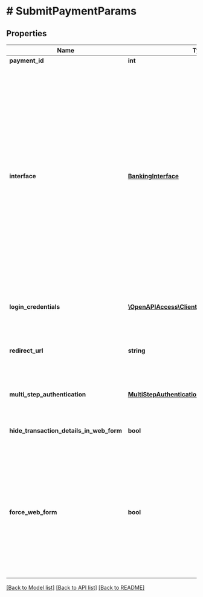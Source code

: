 # # SubmitPaymentParams

## Properties

Name | Type | Description | Notes
------------ | ------------- | ------------- | -------------
**payment_id** | **int** | Payment identifier |
**interface** | [**BankingInterface**](BankingInterface.md) | &lt;strong&gt;Type:&lt;/strong&gt; BankingInterface&lt;br/&gt; Bank interface. Possible values:&lt;br&gt;&lt;br&gt;&amp;bull; &lt;code&gt;FINTS_SERVER&lt;/code&gt; - means that finAPI will execute the payment via the bank&#39;s FinTS interface.&lt;br&gt;&amp;bull; &lt;code&gt;WEB_SCRAPER&lt;/code&gt; - means that finAPI will parse data from the bank&#39;s online banking website.&lt;br&gt;&amp;bull; &lt;code&gt;XS2A&lt;/code&gt; - means that finAPI will execute the payment via the bank&#39;s XS2A interface.Please note that XS2A doesn&#39;t support direct debits yet. &lt;br/&gt;To determine what interface(s) you can choose to submit a payment, please refer to the field AccountInterface.capabilities of the account that is related to the payment, or if this is a standalone payment without a related account imported in finAPI, refer to the field BankInterface.isMoneyTransferSupported.&lt;br/&gt;For standalone money transfers (finAPI Payment product) in particular, we suggest to always use XS2A if supported, and only use FINTS_SERVER or WEB_SCRAPER as a fallback, because non-XS2A interfaces might require not just a single, but multiple authentications when submitting the payment.&lt;br/&gt; |
**login_credentials** | [**\OpenAPIAccess\Client\Model\LoginCredential[]**](LoginCredential.md) | &lt;strong&gt;Type:&lt;/strong&gt; LoginCredential&lt;br/&gt; Login credentials. May not be required when the credentials are stored in finAPI, or when the bank interface has no login credentials. | [optional]
**redirect_url** | **string** | Must only be passed when the used interface has the property REDIRECT_APPROACH and no web form flow is used. The user will be redirected to the given URL from the bank&#39;s website after having entered his credentials. | [optional]
**multi_step_authentication** | [**MultiStepAuthenticationCallback**](MultiStepAuthenticationCallback.md) | &lt;strong&gt;Type:&lt;/strong&gt; MultiStepAuthenticationCallback&lt;br/&gt; Container for multi-step authentication data. Required when a previous service call initiated a multi-step authentication. | [optional]
**hide_transaction_details_in_web_form** | **bool** | Whether the finAPI web form should hide transaction details when prompting the caller for the second factor. Default value is false. | [optional] [default to false]
**force_web_form** | **bool** | If the user has stored credentials in finAPI for the account (resp. bank connection) that relates to the payment, then the finAPI web form will only be shown when the user must be involved for a second authentication, or when the previous connection to the bank via the selected interface had failed. However if you want to provide the web form to the user in any case, you can set this field to true. It will force the web form flow for the user and allow him to make changes to the data that he has stored in finAPI. Default value is &#39;false&#39;.&lt;br/&gt;Note that this flag is irrelevant when submitting a standalone payment, as in this case there is no related data stored in finAPI. | [optional] [default to false]

[[Back to Model list]](../../README.md#models) [[Back to API list]](../../README.md#endpoints) [[Back to README]](../../README.md)
